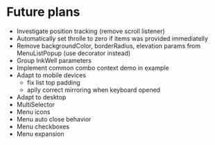 # Future plans

* Investigate position tracking (remove scroll listener)
* Automatically set throlle to zero if items was provided immediatelly
* Remove backgroundColor, borderRadius, elevation params from MenuListPopup
  (use decorator instead)
* Group InkWell parameters
* Implement common combo context demo in example
* Adapt to mobile devices 
  - fix list top padding
  - aplly correct mirroring when keyboard opened
* Adapt to desktop
* MultiSelector
* Menu icons
* Menu auto close behavior
* Menu checkboxes
* Menu expansion
